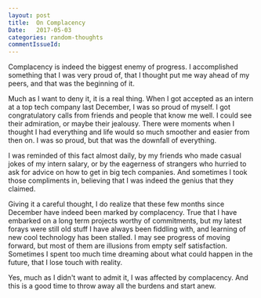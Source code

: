 ```yaml
---
layout: post
title:  On Complacency
Date:   2017-05-03
categories: random-thoughts
commentIssueId:
---
```



Complacency is indeed the biggest enemy of progress.
I accomplished something that I was very proud of, that I thought put
me way ahead of my peers, and that was the beginning of it.

Much as I want to deny it, it is a real thing.
When I got accepted as an intern at a top tech company last December,
I was so proud of myself. I got congratulatory calls from friends
and people that know me well. I could see their admiration, or maybe
their jealousy.
There were moments when I thought I had everything and life would so
much smoother and easier from then on.
I was so proud, but that was the downfall of everything.

I was reminded of this fact almost daily,
by my friends who made casual jokes of my intern salary,
or by the eagerness of strangers who hurried to ask for advice on how
to get in big tech companies.
And sometimes I took those compliments in, believing that I was indeed
the genius that they claimed.

Giving it a careful thought, I do realize that these few months since
December have indeed been marked by complacency.
True that I have embarked on a long term projects worthy of
commitments, but my latest forays were still old stuff I have
always been fiddling with, and learning of new cool technology has been
stalled. I may see progress of moving forward, but most of them are
illusions from empty self satisfaction.
Sometimes I spent too much time dreaming about what could happen
in the future, that I lose touch with reality.

Yes, much as I didn't want to admit it, I was affected by complacency.
And this is a good time to throw away all the burdens and start anew.
